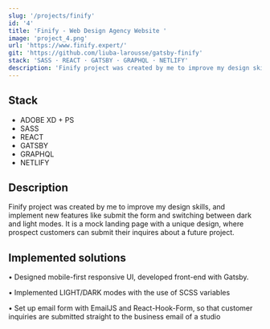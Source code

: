 ```yaml
---
slug: '/projects/finify'
id: '4'
title: 'Finify - Web Design Agency Website '
image: 'project_4.png'
url: 'https://www.finify.expert/'
git: 'https://github.com/liuba-larousse/gatsby-finify'
stack: 'SASS · REACT · GATSBY · GRAPHQL · NETLIFY'
description: 'Finify project was created by me to improve my design skills, and implement new features like submit the form and switching between dark and light modes. It is a mock landing page with a unique design, where prospect customers can submit their inquires about a future project.'
---
```


## Stack

-   ADOBE XD + PS
-   SASS
-   REACT
-   GATSBY
-   GRAPHQL
-   NETLIFY

## Description

Finify project was created by me to improve my design skills, and implement new features like submit the form and switching between dark and light modes. It is a mock landing page with a unique design, where prospect customers can submit their inquires about a future project.

## Implemented solutions

• Designed mobile-first responsive UI, developed front-end with Gatsby.

• Implemented LIGHT/DARK modes with the use of SCSS variables

• Set up email form with EmailJS and React-Hook-Form, so that customer inquiries are submitted straight to the business email of a studio
